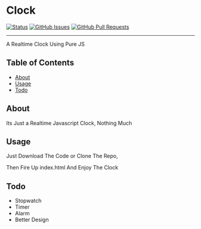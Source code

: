 # Clock

<div>

[![Status](https://img.shields.io/badge/status-active-success.svg)]()
[![GitHub Issues](https://img.shields.io/github/issues/Binary-Bytes/Javascript-Clock.svg)](https://github.com/Binary-Bytes/Javascript-Clock/issues)
[![GitHub Pull Requests](https://img.shields.io/github/issues-pr/Binary-Bytes/Javascript-Clock.svg)](https://github.com/Binary-Bytes/Javascript-Clock/pulls)

</div>

---

<p>A Realtime Clock Using Pure JS</p>

## Table of Contents

- [About](#about)
- [Usage](#usage)
- [Todo](#todo)

## About

<p>Its Just a Realtime Javascript Clock, Nothing Much</p>

## Usage

<p>Just Download The Code or Clone The Repo,</p>
<p>Then Fire Up index.html And Enjoy The Clock</p>

## Todo

- Stopwatch
- Timer
- Alarm
- Better Design
